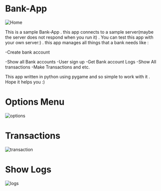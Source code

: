 # Bank-App
![Home](https://user-images.githubusercontent.com/56608616/139873642-47ef9a56-0d8a-43a6-8d94-0cefc8f8bb7c.jpg)

This is a sample Bank-App . this app connects to a sample server(maybe the server does not respond when you run it) . You can test this app with your own server:) . this app manages all things that a bank needs like : 

-Create bank account 

-Show all Bank accounts 
-User sign up 
-Get Bank account Logs 
-Show All transactions 
-Make Transactions and etc. 

This app written in python using pygame and so simple to work with it . Hope it helps you :)

# Options Menu

![options](https://user-images.githubusercontent.com/56608616/139873647-a90f039a-234d-4012-89d5-97208dc78a7f.png)

# Transactions

![transaction](https://user-images.githubusercontent.com/56608616/139874107-915ca771-3e23-49ee-8bf1-0872ea4753cc.png)

# Show Logs

![logs](https://user-images.githubusercontent.com/56608616/139874115-78c8cb85-1bbf-49f4-acfa-c1c753c18620.png)

